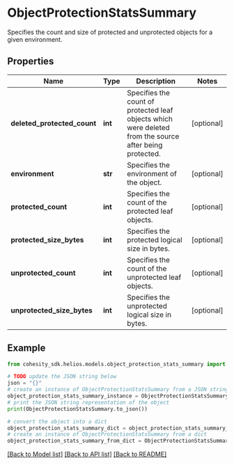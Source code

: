 # ObjectProtectionStatsSummary

Specifies the count and size of protected and unprotected objects for a given environment.

## Properties

Name | Type | Description | Notes
------------ | ------------- | ------------- | -------------
**deleted_protected_count** | **int** | Specifies the count of protected leaf objects which were deleted from the source after being protected. | [optional] 
**environment** | **str** | Specifies the environment of the object. | [optional] 
**protected_count** | **int** | Specifies the count of the protected leaf objects. | [optional] 
**protected_size_bytes** | **int** | Specifies the protected logical size in bytes. | [optional] 
**unprotected_count** | **int** | Specifies the count of the unprotected leaf objects. | [optional] 
**unprotected_size_bytes** | **int** | Specifies the unprotected logical size in bytes. | [optional] 

## Example

```python
from cohesity_sdk.helios.models.object_protection_stats_summary import ObjectProtectionStatsSummary

# TODO update the JSON string below
json = "{}"
# create an instance of ObjectProtectionStatsSummary from a JSON string
object_protection_stats_summary_instance = ObjectProtectionStatsSummary.from_json(json)
# print the JSON string representation of the object
print(ObjectProtectionStatsSummary.to_json())

# convert the object into a dict
object_protection_stats_summary_dict = object_protection_stats_summary_instance.to_dict()
# create an instance of ObjectProtectionStatsSummary from a dict
object_protection_stats_summary_from_dict = ObjectProtectionStatsSummary.from_dict(object_protection_stats_summary_dict)
```
[[Back to Model list]](../README.md#documentation-for-models) [[Back to API list]](../README.md#documentation-for-api-endpoints) [[Back to README]](../README.md)


